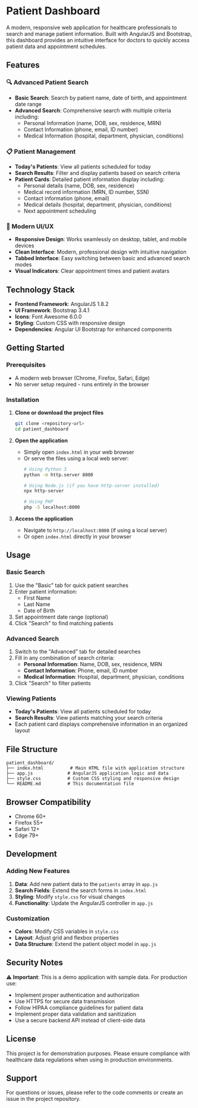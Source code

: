 # Patient Dashboard

A modern, responsive web application for healthcare professionals to search and manage patient information. Built with AngularJS and Bootstrap, this dashboard provides an intuitive interface for doctors to quickly access patient data and appointment schedules.

## Features

### 🔍 Advanced Patient Search
- **Basic Search**: Search by patient name, date of birth, and appointment date range
- **Advanced Search**: Comprehensive search with multiple criteria including:
  - Personal Information (name, DOB, sex, residence, MRN)
  - Contact Information (phone, email, ID number)
  - Medical Information (hospital, department, physician, conditions)

### 📋 Patient Management
- **Today's Patients**: View all patients scheduled for today
- **Search Results**: Filter and display patients based on search criteria
- **Patient Cards**: Detailed patient information display including:
  - Personal details (name, DOB, sex, residence)
  - Medical record information (MRN, ID number, SSN)
  - Contact information (phone, email)
  - Medical details (hospital, department, physician, conditions)
  - Next appointment scheduling

### 🎨 Modern UI/UX
- **Responsive Design**: Works seamlessly on desktop, tablet, and mobile devices
- **Clean Interface**: Modern, professional design with intuitive navigation
- **Tabbed Interface**: Easy switching between basic and advanced search modes
- **Visual Indicators**: Clear appointment times and patient avatars

## Technology Stack

- **Frontend Framework**: AngularJS 1.8.2
- **UI Framework**: Bootstrap 3.4.1
- **Icons**: Font Awesome 6.0.0
- **Styling**: Custom CSS with responsive design
- **Dependencies**: Angular UI Bootstrap for enhanced components

## Getting Started

### Prerequisites
- A modern web browser (Chrome, Firefox, Safari, Edge)
- No server setup required - runs entirely in the browser

### Installation

1. **Clone or download the project files**
   ```bash
   git clone <repository-url>
   cd patient_dashboard
   ```

2. **Open the application**
   - Simply open `index.html` in your web browser
   - Or serve the files using a local web server:
     ```bash
     # Using Python 3
     python -m http.server 8000
     
     # Using Node.js (if you have http-server installed)
     npx http-server
     
     # Using PHP
     php -S localhost:8000
     ```

3. **Access the application**
   - Navigate to `http://localhost:8000` (if using a local server)
   - Or open `index.html` directly in your browser

## Usage

### Basic Search
1. Use the "Basic" tab for quick patient searches
2. Enter patient information:
   - First Name
   - Last Name
   - Date of Birth
3. Set appointment date range (optional)
4. Click "Search" to find matching patients

### Advanced Search
1. Switch to the "Advanced" tab for detailed searches
2. Fill in any combination of search criteria:
   - **Personal Information**: Name, DOB, sex, residence, MRN
   - **Contact Information**: Phone, email, ID number
   - **Medical Information**: Hospital, department, physician, conditions
3. Click "Search" to filter patients

### Viewing Patients
- **Today's Patients**: View all patients scheduled for today
- **Search Results**: View patients matching your search criteria
- Each patient card displays comprehensive information in an organized layout

## File Structure

```
patient_dashboard/
├── index.html          # Main HTML file with application structure
├── app.js             # AngularJS application logic and data
├── style.css          # Custom CSS styling and responsive design
└── README.md          # This documentation file
```

## Browser Compatibility

- Chrome 60+
- Firefox 55+
- Safari 12+
- Edge 79+

## Development

### Adding New Features
1. **Data**: Add new patient data to the `patients` array in `app.js`
2. **Search Fields**: Extend the search forms in `index.html`
3. **Styling**: Modify `style.css` for visual changes
4. **Functionality**: Update the AngularJS controller in `app.js`

### Customization
- **Colors**: Modify CSS variables in `style.css`
- **Layout**: Adjust grid and flexbox properties
- **Data Structure**: Extend the patient object model in `app.js`

## Security Notes

⚠️ **Important**: This is a demo application with sample data. For production use:
- Implement proper authentication and authorization
- Use HTTPS for secure data transmission
- Follow HIPAA compliance guidelines for patient data
- Implement proper data validation and sanitization
- Use a secure backend API instead of client-side data

## License

This project is for demonstration purposes. Please ensure compliance with healthcare data regulations when using in production environments.

## Support

For questions or issues, please refer to the code comments or create an issue in the project repository.